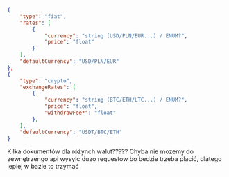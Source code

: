 ```json
{
	"type": "fiat",
	"rates": [
		{
			"currency": "string (USD/PLN/EUR...) / ENUM?",
			"price": "float"
		}
	],
	"defaultCurrency": "USD/PLN/EUR"
},
{
	"type": "crypto",
	"exchangeRates": [
		{
			"currency": "string (BTC/ETH/LTC...) / ENUM?",
			"price": "float",
			"withdrawFee*": "float"
		},
	],
	"defaultCurrency": "USDT/BTC/ETH"
}
```

Kilka dokumentów dla różynch walut????? Chyba nie mozemy do zewnętrzengo api wysylc duzo requestow bo bedzie trzeba placić, dlatego lepiej w bazie to trzymać
